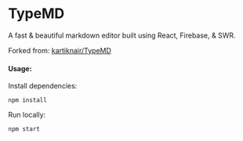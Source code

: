# TypeMD

A fast & beautiful markdown editor built using React, Firebase, & SWR.

Forked from: [kartiknair/TypeMD](https://github.com/kartiknair/TypeMD)

#### Usage:

Install dependencies:

```
npm install
```

Run locally:

```
npm start
```
